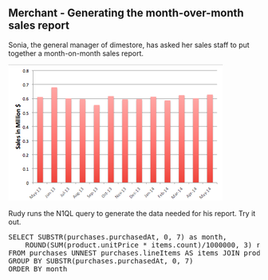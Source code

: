 ## Merchant - Generating the month-over-month sales report

Sonia, the general manager of dimestore, has asked her sales staff to put together a month-on-month sales report.

![ScreenShot](./images/salesmam.png)

Rudy runs the N1QL query to generate the data needed for his report. Try it out.

<pre id="example">
SELECT SUBSTR(purchases.purchasedAt, 0, 7) as month, 
	ROUND(SUM(product.unitPrice * items.count)/1000000, 3) revenueMillion
FROM purchases UNNEST purchases.lineItems AS items JOIN product ON KEYS items.product 
GROUP BY SUBSTR(purchases.purchasedAt, 0, 7) 
ORDER BY month 
</pre>
